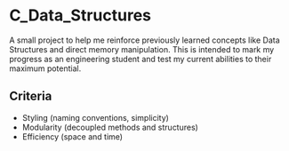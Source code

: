 # C_Data_Structures
<p>
  A small project to help me reinforce previously learned concepts like Data Structures and direct memory manipulation.
  This is intended to mark my progress as an engineering student and test my current abilities to their maximum potential.
</p>

## Criteria
- Styling (naming conventions, simplicity)
- Modularity (decoupled methods and structures)
- Efficiency (space and time)
